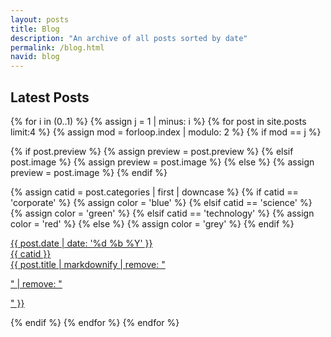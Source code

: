 ```yaml
---
layout: posts
title: Blog
description: "An archive of all posts sorted by date"
permalink: /blog.html
navid: blog
---
```


<h2 class="post-group-title">Latest Posts</h2>
<div class="post-group-content">

  {% for i in (0..1) %}
  {% assign j = 1 | minus: i  %}
  {% for post in site.posts limit:4 %}
  {% assign mod = forloop.index | modulo: 2 %}
  {% if mod == j %}

  {% if post.preview %}
  {% assign preview = post.preview %}
  {% elsif post.image %}
  {% assign preview = post.image %}
  {% else %}
  {% assign preview = post.image %}
  {% endif %}

  {% assign catid = post.categories | first | downcase %}
  {% if catid == 'corporate' %}
    {% assign color = 'blue' %}
  {% elsif catid == 'science' %}
    {% assign color = 'green' %}
  {% elsif catid == 'technology' %}
    {% assign color = 'red' %}
  {% else %}
    {% assign color = 'grey' %}
  {% endif %}

  <div class="post-preview">
  <a href="{{ site.url }}{{ post.url }}" title="{{ post.title }}">
  <span class="post-preview-header">{{ post.date | date: '%d %b %Y' }}</span>
  <div class="post-preview-content" style="
    background: url({{ site.url }}/{{ preview }}) no-repeat;
    background-size: cover; ">
    <div class="ribbon-box">
      <div class="ribbon-wrapper">
          <div class="{{ color }}-ribbon">{{ catid }}</div>
      </div>
    </div>
    <div class="{{ color }}-post-preview-text">
        {{ post.title | markdownify | remove: "<p>" | remove: "</p>" }}
    </div>
  </div>
  </a>
  </div>

  {% endif %}
  {% endfor %}
  {% endfor %}

  </div>
